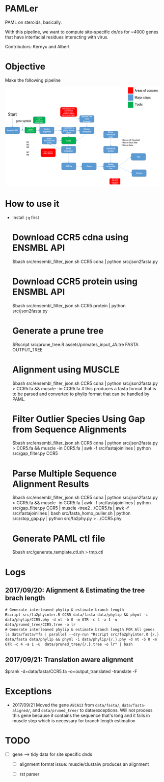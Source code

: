 # PAMLer

PAML on steroids, basically. 

With this pipeline, we want to compute site-specific dn/ds for ~4000 genes that have interfacial residues interacting with virus. 

Contributors: Kernyu and Albert

# Objective

Make the following pipeline

![](assets/pipeline-20170725.png)

# How to use it

* Install `jq` first

    # Download CCR5 cdna using ENSMBL API
    $bash src/ensembl_filter_json.sh CCR5 cdna | python src/json2fasta.py
    # Download CCR5 protein using ENSMBL API
    $bash src/ensembl_filter_json.sh CCR5 protein | python src/json2fasta.py

    # Generate a prune tree
    $Rscript src/prune_tree.R assets/primates_input_JA.tre FASTA OUTPUT_TREE 

    # Alignment using MUSCLE
    $bash src/ensembl_filter_json.sh CCR5 cdna | python src/json2fasta.py > CCR5.fa && muscle -in CCR5.fa # this produces a fasta format that is to be parsed and converted to phylip format that can be handled by PAML.

    # Filter Outlier Species Using Gap from Sequence Alignments
    $bash src/ensembl_filter_json.sh CCR5 cdna | python src/json2fasta.py > CCR5.fa && muscle -in CCR5.fa | awk -f src/fastajoinlines | python src/gap_filter.py CCR5

    # Parse Multiple Sequence Alignment Results
    $bash src/ensembl_filter_json.sh CCR5 cdna | python src/json2fasta.py > CCR5.fa && muscle -in CCR5.fa | awk -f src/fastajoinlines | python src/gap_filter.py CCR5 | muscle -tree2 ../CCR5.fa | awk -f src/fastajoinlines | bash src/fasta_homo_puller.sh | python src/stop_gap.py | python src/fa2phy.py > ../CCR5.phy

    # Generate PAML ctl file
    $bash src/generate_template.ctl.sh <alignment> <tree> <outputfile> > tmp.ctl

# Logs

## 2017/09/20: Alignment & Estimating the tree brach length

    # Generate interleaved phylip & estimate branch length
    Rscript src/fa2phyinter.R CCR5 data/fasta data/phylip && phyml -i data/phylip/CCR5.phy -d nt -b 0 -m GTR -c 4 -a 1 -u  data/pruned_tree/CCR5.tree -o lr
    # Generate interleaved phylip & estimate branch length FOR All genes
    ls data/fasta/*fa | parallel --dry-run "Rscript src/fa2phyinter.R {/.} data/fasta data/phylip && phyml -i data/phylip/{/.}.phy -d nt -b 0 -m GTR -c 4 -a 1 -u  data/pruned_tree/{/.}.tree -o lr" | bash

## 2017/09/21: Translation aware alignment

$prank -d=data/fasta/CCR5.fa -o=output_translated -translate -F


# Exceptions

* 2017/09/21 Moved the gene `ABCA13` from `data/fasta/`, `data/fasta-aligned/`, and `data/pruned_tree/` to data/exceptions. Will not process this gene because it contains the sequence that's long and it fails in muscle step which is necessary for branch length estimation

# TODO

* [ ] gene --> tidy data for site specific dnds 
    * [ ] alignment format issue: muscle/clustalw produces an alignment
    * [ ] rst parser



